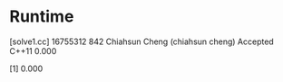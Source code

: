# Runtime

[solve1.cc]
16755312    842 Chiahsun Cheng (chiahsun cheng)   Accepted  C++11   0.000


[1] 0.000
